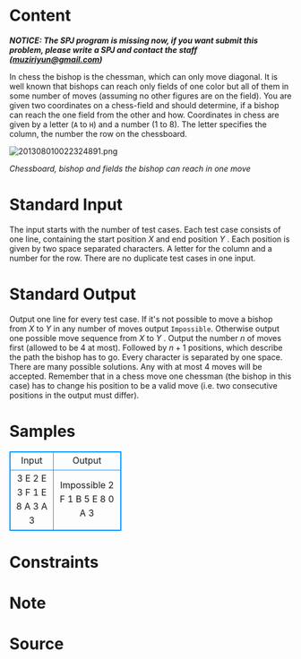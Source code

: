 
# Content

***NOTICE: The SPJ program is missing now, if you want submit this problem, please write a SPJ and contact the staff (muziriyun@gmail.com)***

In chess the bishop is the chessman, which can only move diagonal. It is well known that bishops can
reach only fields of one color but all of them in some number of moves (assuming no other figures
are on the field). You are given two coordinates on a chess-field and should determine, if a bishop
can reach the one field from the other and how. Coordinates in chess are given by a letter (`A` to
`H`) and a number ($1$ to $8$). The letter specifies the column, the number the row on the chessboard.

![201308010022324891.png](/source/lutece/chess/img/aHR0cHM6Ly9hY20udWVzdGMuZWR1LmNuL21lZGlhL2ltYWdlL3Byb2JsZW0vMTQvMjAxMzEyMjkwMDM4MDAwNDkyLnBuZw==.png)

*Chessboard, bishop and fields the bishop can reach in one move*

# Standard Input

The input starts with the number of test cases. Each test case consists of one line, containing the
start position $X$ and end position $Y$ . Each position is given by two space separated characters. A
letter for the column and a number for the row. There are no duplicate test cases in one input.

# Standard Output

Output one line for every test case. If it's not possible to move a bishop from $X$ to $Y$ in any number
of moves output `Impossible`. Otherwise output one possible move sequence from $X$ to $Y$ . Output
the number $n$ of moves first (allowed to be $4$ at most). Followed by $n + 1$ positions, which describe
the path the bishop has to go. Every character is separated by one space. There are many possible
solutions. Any with at most $4$ moves will be accepted. Remember that in a chess move one chessman
(the bishop in this case) has to change his position to be a valid move (i.e. two consecutive positions
in the output must differ).

# Samples

<style>
        table,table tr th, table tr td { border:1px solid #0094ff; }
        table { width: 200px; min-height: 25px; line-height: 25px; text-align: center; border-collapse: collapse;}   
    </style>
<table>
	<tr>
		<td>Input</td>
		<td>Output</td>
	</tr>
<tr><td>3
E 2 E 3
F 1 E 8
A 3 A 3</td><td>Impossible
2 F 1 B 5 E 8
0 A 3</td></tr></table>


# Constraints



# Note



# Source


